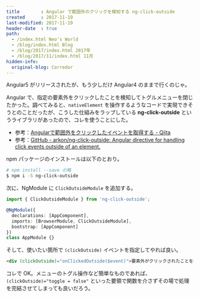 ```yaml
---
title        : Angular で範囲外のクリックを検知する ng-click-outside
created      : 2017-11-19
last-modified: 2017-11-19
header-date  : true
path:
  - /index.html Neo's World
  - /blog/index.html Blog
  - /blog/2017/index.html 2017年
  - /blog/2017/11/index.html 11月
hidden-info:
  original-blog: Corredor
---
```


Angular5 がリリースされたが、もう少しだけ Angular4 のままで行くのじゃ。

Angular で、指定の要素外をクリックしたことを検知してトグルメニューを閉じたかった。調べてみると、`nativeElement` を操作するようなコードで実現できそうとのことだったが、こうした仕組みをラップしている __ng-click-outside__ というライブラリがあったので、コレを使うことにした。

- 参考：[Angularで範囲外をクリックしたイベントを取得する - Qiita](https://qiita.com/daikiojm/items/45af2f513d8fc331fe5b)
- 参考：[GitHub - arkon/ng-click-outside: Angular directive for handling click events outside of an element.](https://github.com/arkon/ng-click-outside)

npm パッケージのインストールは以下のとおり。

```bash
# npm install --save の略
$ npm i -S ng-click-outside
```

次に、NgModule に `ClickOutsideModule` を追加する。

```typescript
import { ClickOutsideModule } from 'ng-click-outside';

@NgModule({
  declarations: [AppComponent],
  imports: [BrowserModule, ClickOutsideModule],
  bootstrap: [AppComponent]
})
class AppModule {}
```

そして、使いたい箇所で `(clickOutside)` イベントを指定してやれば良い。

```html
<div (clickOutside)="onClickedOutside($event)">要素外がクリックされたことを検知する</div>
```

コレで OK。メニューのトグル操作など簡単なものであれば、`(clickOutside)="toggle = false"` といった要領で関数を介さずその場で処理を完結させてしまっても良いだろう。
